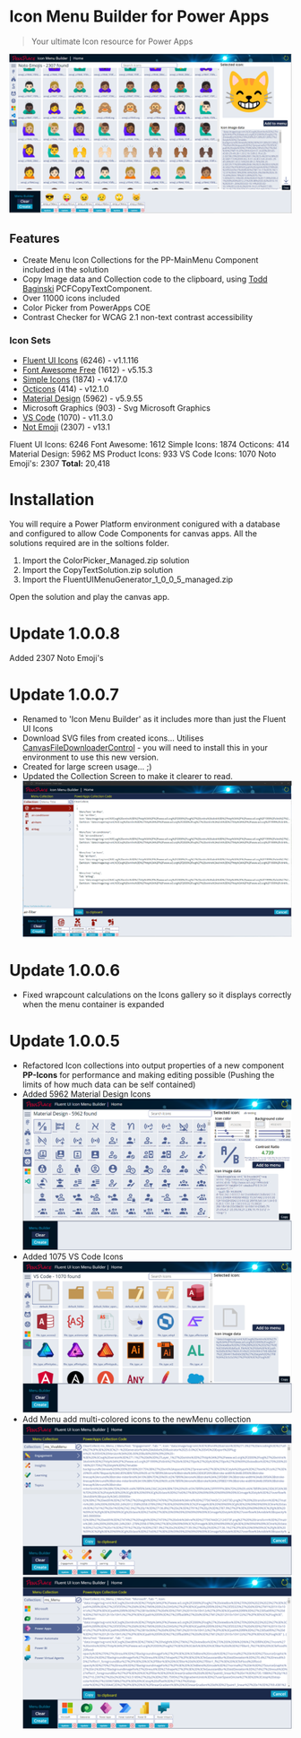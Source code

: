 # Icon Menu Builder for Power Apps
>Your ultimate Icon resource for Power Apps

![Menu Generator](./assets/noto-emoji.png)
## Features
- Create Menu Icon Collections for the PP-MainMenu Component included in the solution
- Copy Image data and Collection code to the clipboard, using [Todd Baginski](https://github.com/TBag/power-apps-copy-text-to-clipboard) PCFCopyTextComponent.
- Over 11000 icons included
- Color Picker from PowerApps COE
- Contrast Checker for WCAG 2.1 non-text contrast accessibility


### Icon Sets
- [Fluent UI Icons](https://github.com/microsoft/fluentui-system-icons) (6246)  - v1.1.116
- [Font Awesome Free](https://github.com/FortAwesome/Font-Awesome) (1612)  - v5.15.3
- [Simple Icons](https://github.com/simple-icons/simple-icons) (1874)  - v4.17.0
- [Octicons](https://github.com/primer/octicons) (414) - v12.1.0
- [Material Design](https://materialdesignicons.com) (5962) - v5.9.55
- Microsoft Graphics (903) - Svg Microsoft Graphics
- [VS Code](https://github.com/vscode-icons/vscode-icons) (1070)  - v11.3.0
- [Not Emoji](https://github.com/googlefonts/noto-emoji) (2307) - v13.1

Fluent UI Icons:    6246
Font Awesome:       1612
Simple Icons:       1874
Octicons:            414
Material Design:    5962
MS Product Icons:    933
VS Code Icons:      1070
Noto Emoji's:       2307
__Total:__            20,418
# Installation

You will require a Power Platform environment conigured with a database and configured to allow Code Components for canvas apps. All the solutions required are in the soltions folder.

1. Import the ColorPicker_Managed.zip solution 
2. Import the CopyTextSolution.zip solution
3. Import the FluentUIMenuGenerator_1_0_0_5_managed.zip

Open the solution and play the canvas app.
# Update 1.0.0.8
Added 2307 Noto Emoji's
# Update 1.0.0.7
- Renamed to 'Icon Menu Builder' as it includes more than just the Fluent UI Icons
- Download SVG files from created icons... Utilises [CanvasFileDownloaderControl](https://github.com/rwilson504/PCFControls/releases) - you will need to install this in your environment to use this new version.
- Created for large screen usage... ;)
- Updated the Collection Screen to make it clearer to read.
![Menu Generator](./assets/1.0.0.7-1.png)
# Update 1.0.0.6
- Fixed wrapcount calculations on the Icons gallery so it displays correctly when the menu container is expanded
# Update 1.0.0.5

- Refactored Icon collections into output properties of a new component __PP-Icons__ for performance and making editing possible (Pushing the limits of how much data can be self contained)
- Added 5962 Material Design Icons
![Viva Menu](./assets/mat-icons.png)
- Added 1075 VS Code Icons
![Viva Menu](./assets/vs-code.png)
- Add Menu add multi-colored icons to the newMenu collection
![Viva Menu](./assets/viva-menu.png)
![Viva Menu](./assets/ms-menu.png)